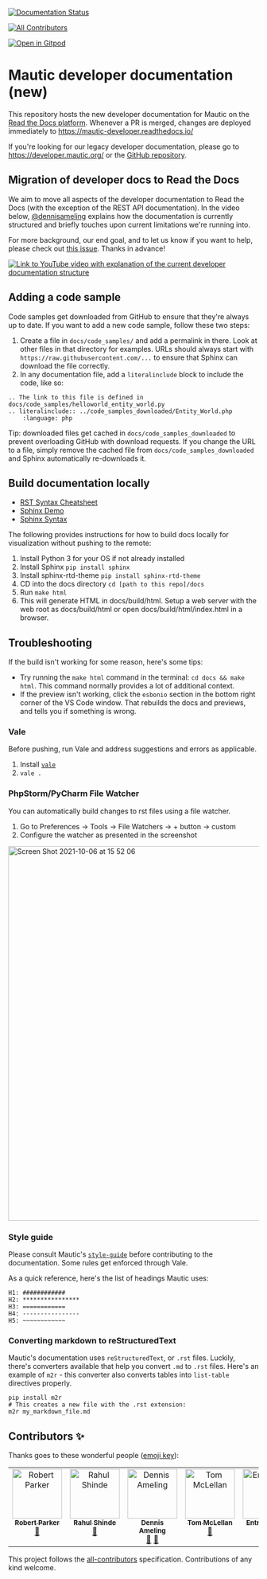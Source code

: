 [![Documentation Status][RTD badge URL]][RTD URL]
<!-- ALL-CONTRIBUTORS-BADGE:START - Do not remove or modify this section -->
[![All Contributors](https://img.shields.io/badge/all_contributors-5-orange.svg?style=flat-square)](#contributors-)
<!-- ALL-CONTRIBUTORS-BADGE:END -->

[![Open in Gitpod](https://gitpod.io/button/open-in-gitpod.svg)](https://gitpod.io/#https://github.com/mautic/developer-documentation-new)

# Mautic developer documentation (new)

This repository hosts the new developer documentation for Mautic on the [Read the Docs platform][ReadTheDocs]. Whenever a PR is merged, changes are deployed immediately to https://mautic-developer.readthedocs.io/

If you're looking for our legacy developer documentation, please go to https://developer.mautic.org/ or the [GitHub repository][Legacy dev docs].

## Migration of developer docs to Read the Docs

We aim to move all aspects of the developer documentation to Read the Docs (with the exception of the REST API documentation).
In the video below, [@dennisameling][dennisameling GH profile] explains how the documentation is currently structured and briefly touches upon current limitations we're running into.

For more background, our end goal, and to let us know if you want to help, please check out [this issue][New docs background and goals]. Thanks in advance!

[![Link to YouTube video with explanation of the current developer documentation structure][YouTube video image]][YouTube video URL]

## Adding a code sample

Code samples get downloaded from GitHub to ensure that they're always up to date. If you want to add a new code sample, follow these two steps:

1. Create a file in `docs/code_samples/` and add a permalink in there. Look at other files in that directory for examples. URLs should always start with `https://raw.githubusercontent.com/...` to ensure that Sphinx can download the file correctly.
2. In any documentation file, add a `literalinclude` block to include the code, like so:

```
.. The link to this file is defined in docs/code_samples/helloworld_entity_world.py 
.. literalinclude:: ../code_samples_downloaded/Entity_World.php
    :language: php
```

Tip: downloaded files get cached in `docs/code_samples_downloaded` to prevent overloading GitHub with download requests. If you change the URL to a file, simply remove the cached file from `docs/code_samples_downloaded` and Sphinx automatically re-downloads it.

## Build documentation locally

- [RST Syntax Cheatsheet][RST Cheatsheet]
- [Sphinx Demo][Sphinx Demo]
- [Sphinx Syntax][Sphinx Template]

The following provides instructions for how to build docs locally for visualization without pushing to the remote:

1. Install Python 3 for your OS if not already installed
2. Install Sphinx `pip install sphinx`
3. Install sphinx-rtd-theme `pip install sphinx-rtd-theme`
4. CD into the docs directory `cd [path to this repo]/docs`
5. Run `make html`
6. This will generate HTML in docs/build/html. Setup a web server with the web root as docs/build/html or open docs/build/html/index.html in a browser.

## Troubleshooting

If the build isn't working for some reason, here's some tips:

- Try running the `make html` command in the terminal: `cd docs && make html`. This command normally provides a lot of additional context.
- If the preview isn't working, click the `esbonio` section in the bottom right corner of the VS Code window. That rebuilds the docs and previews, and tells you if something is wrong.

### Vale
Before pushing, run Vale and address suggestions and errors as applicable.
1. Install [`vale`][Vale] 
2. `vale .`

### PhpStorm/PyCharm File Watcher
You can automatically build changes to rst files using a file watcher. 
1. Go to Preferences -> Tools -> File Watchers -> + button -> custom
2. Configure the watcher as presented in the screenshot

<img width="753" alt="Screen Shot 2021-10-06 at 15 52 06" src="https://user-images.githubusercontent.com/63312/136281761-204861f9-340a-4e3e-8ce5-e0584236303c.png">

### Style guide

Please consult Mautic's [`style-guide`][Style guide] before contributing to the documentation. Some rules get enforced through Vale.

As a quick reference, here's the list of headings Mautic uses:

```
H1: ############
H2: ****************
H3: ============
H4: ----------------
H5: ~~~~~~~~~~~~
```

 <!-- vale off -->

### Converting markdown to reStructuredText

 <!-- vale on -->

Mautic's documentation uses ``reStructuredText``, or ``.rst`` files. Luckily, there's converters available that help you convert ``.md`` to ``.rst`` files. Here's an example of ``m2r`` - this converter also converts tables into ``list-table`` directives properly.

```
pip install m2r
# This creates a new file with the .rst extension:
m2r my_markdown_file.md
```

[ReadTheDocs]: <https://readthedocs.org>
[Legacy dev docs]: <https://github.com/mautic/developer-documentation>
[dennisameling GH profile]: <https://github.com/dennisameling>
[New docs background and goals]: <https://github.com/mautic/developer-documentation-new/issues/2>
[YouTube video image]: <https://img.youtube.com/vi/O3zXdKLznPQ/0.jpg>
[YouTube video URL]: <https://www.youtube.com/watch?v=O3zXdKLznPQ>
[RTD badge URL]: <https://readthedocs.org/projects/mautic-developer/badge/?version=latest>
[RTD URL]: <https://mautic-developer.readthedocs.io/en/latest/?badge=latest>
[RST Cheatsheet]: <https://github.com/ralsina/rst-cheatsheet/blob/master/rst-cheatsheet.rst>
[Sphinx Template]: <https://github.com/readthedocs/sphinx_rtd_theme/tree/master/docs/demo>
[Sphinx Demo]: <https://sphinx-rtd-theme.readthedocs.io/en/stable/demo/structure.html>
[Vale]: <https://docs.errata.ai/vale/install>
[Style Guide]: <https://contribute.mautic.org/education-team/technical-writing-styleguide>
## Contributors ✨

Thanks goes to these wonderful people ([emoji key](https://allcontributors.org/docs/en/emoji-key)):

<!-- ALL-CONTRIBUTORS-LIST:START - Do not remove or modify this section -->
<!-- prettier-ignore-start -->
<!-- markdownlint-disable -->
<table>
  <tbody>
    <tr>
      <td align="center" valign="top" width="14.28%"><a href="https://robert-parker.me"><img src="https://avatars.githubusercontent.com/u/25473863?v=4?s=100" width="100px;" alt="Robert Parker"/><br /><sub><b>Robert Parker</b></sub></a><br /><a href="https://github.com/mautic/developer-documentation-new/commits?author=diaboloshogunate" title="Documentation">📖</a></td>
      <td align="center" valign="top" width="14.28%"><a href="https://github.com/shinde-rahul"><img src="https://avatars.githubusercontent.com/u/1046788?v=4?s=100" width="100px;" alt="Rahul Shinde"/><br /><sub><b>Rahul Shinde</b></sub></a><br /><a href="https://github.com/mautic/developer-documentation-new/commits?author=shinde-rahul" title="Documentation">📖</a></td>
      <td align="center" valign="top" width="14.28%"><a href="https://dennisameling.com"><img src="https://avatars.githubusercontent.com/u/17739158?v=4?s=100" width="100px;" alt="Dennis Ameling"/><br /><sub><b>Dennis Ameling</b></sub></a><br /><a href="https://github.com/mautic/developer-documentation-new/commits?author=dennisameling" title="Documentation">📖</a> <a href="https://github.com/mautic/developer-documentation-new/pulls?q=is%3Apr+reviewed-by%3Adennisameling" title="Reviewed Pull Requests">👀</a></td>
      <td align="center" valign="top" width="14.28%"><a href="https://www.growthclick.com"><img src="https://avatars.githubusercontent.com/u/9682900?v=4?s=100" width="100px;" alt="Tom McLellan"/><br /><sub><b>Tom McLellan</b></sub></a><br /><a href="https://github.com/mautic/developer-documentation-new/commits?author=thmclellan" title="Documentation">📖</a></td>
      <td align="center" valign="top" width="14.28%"><a href="https://entrepositive.com"><img src="https://avatars.githubusercontent.com/u/74878645?v=4?s=100" width="100px;" alt="Entrepositive"/><br /><sub><b>Entrepositive</b></sub></a><br /><a href="https://github.com/mautic/developer-documentation-new/commits?author=Entrepositive" title="Documentation">📖</a></td>
    </tr>
  </tbody>
</table>

<!-- markdownlint-restore -->
<!-- prettier-ignore-end -->

<!-- ALL-CONTRIBUTORS-LIST:END -->

This project follows the [all-contributors](https://github.com/all-contributors/all-contributors) specification. Contributions of any kind welcome.